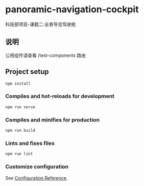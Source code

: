 # panoramic-navigation-cockpit

科技部项目-课题二:全景导览驾驶舱

## 说明

公用组件请查看 /test-components 路由

## Project setup

```
npm install
```

### Compiles and hot-reloads for development

```
npm run serve
```

### Compiles and minifies for production

```
npm run build
```

### Lints and fixes files

```
npm run lint
```

### Customize configuration

See [Configuration Reference](https://cli.vuejs.org/config/).
